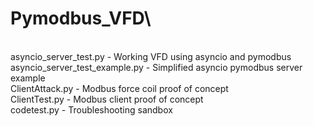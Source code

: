 # Pymodbus_VFD\
\
asyncio_server_test.py - Working VFD using asyncio and pymodbus\
asyncio_server_test_example.py - Simplified asyncio pymodbus server example\
ClientAttack.py - Modbus force coil proof of concept\
ClientTest.py - Modbus client proof of concept\
codetest.py - Troubleshooting sandbox
